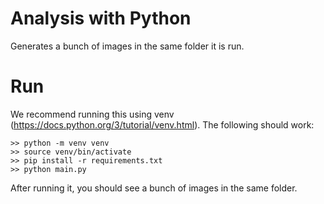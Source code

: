 # Analysis with Python

Generates a bunch of images in the same folder it is run.

# Run

We recommend running this using venv (https://docs.python.org/3/tutorial/venv.html). The following should work:

```
>> python -m venv venv
>> source venv/bin/activate
>> pip install -r requirements.txt
>> python main.py
```

After running it, you should see a bunch of images in the same folder.
